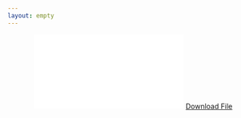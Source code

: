 ```yaml
---
layout: empty
---
```

<center>
<object data="/iniziative/sopravvivenzadalbasso/controguide/codrosso20.pdf" type="application/pdf" width="1280px" height="1280px">
    <embed src="/iniziative/sopravvivenzadalbasso/controguide/sds20.pdf">
        <a href="/iniziative/sopravvivenzadalbasso/controguide/sds20.pdf" download rel="noopener noreferrer" target="_blank">
Download File
</a>
  </embed>
</object>
</center>
